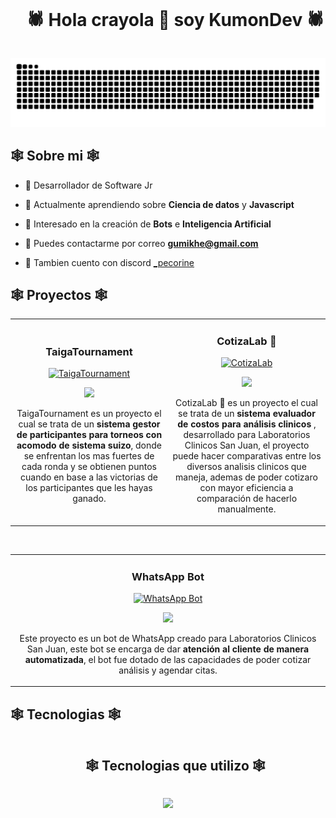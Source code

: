 <div id="user-content-toc">
  <ul align="center">
    <summary><h1 style="display: inline-block">🕷 Hola crayola 👋 soy KumonDev 🕷</h1></summary>
  </ul>
</div>

<!--- snake -->
<div align="center">
  <img  src="https://github.com/1999AZZAR/1999AZZAR/blob/readme/resources/img/grid-snake.svg"
       alt="snake" /></a>
</div>

## 🕸 Sobre mi 🕸
- 🔭 Desarrollador de Software Jr
  
- 📄 Actualmente aprendiendo sobre **Ciencia de datos** y **Javascript**

- 🤖 Interesado en la creación de **Bots** e **Inteligencia Artificial**

- 💬 Puedes contactarme por correo **gumikhe@gmail.com**

- 💾 Tambien cuento con discord [_pecorine](https://discordapp.com/users/577652607330549775)

## 🕸 Proyectos 🕸

<table>
  <tr>
    <td width="50%">
      <h3 align="center">TaigaTournament</h3>
      <div align="center">
        <a href="https://github.com/ErickAlfonsoA/Taiga-Tournament" target="_blank"><img src="https://i.imgur.com/xpav8sA.png" width="400" alt="TaigaTournament"></a>
        <p>
          <a href="https://github.com/ErickAlfonsoA/Taiga-Tournament" target="_blank">
            <img src="https://img.shields.io/badge/CÓDIGO-fff?style=for-the-badge&logo=github&logoColor=black">
          </a>
        </p>
        <p>TaigaTournament es un proyecto el cual se trata de un <strong>sistema gestor de participantes para torneos con acomodo de sistema suizo</strong>, donde se enfrentan los
          mas fuertes de cada ronda y se obtienen puntos cuando en base a las victorias de los participantes que les hayas ganado.</p>
      </div>                                                                                
  </td>
    
  <td width="50%">
    <h3 align="center">CotizaLab 🧪</h3>
    <div align="center">
      <a href="https://github.com/ErickAlfonsoA/CotizaLab" target="_blank"><img src="https://i.imgur.com/7iie4kt.png" width="400" alt="CotizaLab"></a>
      <p>
        <a href="https://github.com/ErickAlfonsoA/CotizaLab" target="_blank">
          <img src="https://img.shields.io/badge/CÓDIGO-fff?style=for-the-badge&logo=github&logoColor=black">
        </a>
      </p>
      <p>CotizaLab 🧪 es un proyecto el cual se trata de un <strong>sistema evaluador de costos para análisis clinicos </strong>, desarrollado para Laboratorios Clinicos
          San Juan, el proyecto puede hacer comparativas entre los diversos analisis clinicos que maneja, ademas de poder cotizaro con mayor eficiencia a comparación de hacerlo
          manualmente.</p>
    </div>                                                                                
  </td>
</table>
<br>

<table>
  <tr>
    <td width="50%">
      <h3 align="center">WhatsApp Bot</h3>
      <div align="center">
        <a href="https://github.com/ErickAlfonsoA/WhatsApp-Bot" target="_blank"><img src="https://i.imgur.com/ybqE4ui.png" width="400" alt="WhatsApp Bot"></a>
        <p>
          <a href="https://github.com/ErickAlfonsoA/WhatsApp-Bot" target="_blank">
            <img src="https://img.shields.io/badge/CÓDIGO-fff?style=for-the-badge&logo=github&logoColor=black">
          </a>
        </p>
        <p>Este proyecto es un bot de WhatsApp creado para Laboratorios Clinicos San Juan, este bot se encarga de dar <strong>atención al cliente de manera automatizada</strong>,
          el bot fue dotado de las capacidades de poder cotizar análisis y agendar citas.</p>
      </div>                                                                                
  </td>
</table>

## 🕸 Tecnologias 🕸
<!--h1 without bottom border-->
<div id="user-content-toc">
  <ul align="center">
    <summary><h2 style="display: inline-block">🕸 Tecnologias que utilizo 🕸</h2></summary>
  </ul>
</div>

<!--tech stack icons-->
<p align="center">
  <a href="https://skillicons.dev">
    <img src="https://skillicons.dev/icons?i=py,java,mysql,sqlite,html,css,discord,vscode&perline=4" />
  </a>
</p>
